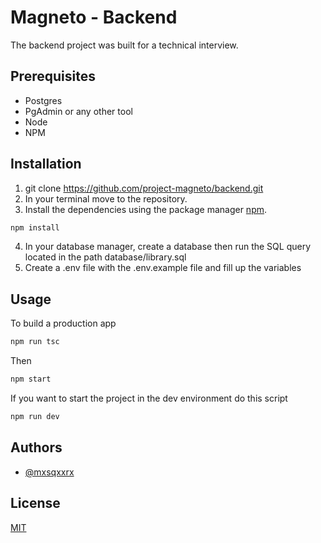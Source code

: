 # Magneto - Backend

The backend project was built for a technical interview.

## Prerequisites
- Postgres
- PgAdmin or any other tool
- Node
- NPM

## Installation

1. git clone https://github.com/project-magneto/backend.git
2. In your terminal move to the repository.
3. Install the dependencies using the package manager [npm](https://www.npmjs.com/).
```bash
npm install
```
4. In your database manager, create a database then run the SQL query located in the path database/library.sql
5. Create a .env file with the .env.example file and fill up the variables


## Usage

To build a production app
```bash
npm run tsc
```
Then 
```bash
npm start
```
If you want to start the project in the dev environment do this script
```bash
npm run dev
```


## Authors

- [@mxsqxxrx](https://github.com/MosqueraSt3)

## License

[MIT](https://choosealicense.com/licenses/mit/)